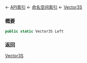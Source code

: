 ← [API索引](Api-Index) ← [命名空间索引](Namespace-Index) ← [Vector3S](VRageMath.Vector3S)

### 概要

```csharp
public static Vector3S Left
```

### 返回

[Vector3S](VRageMath.Vector3S)

